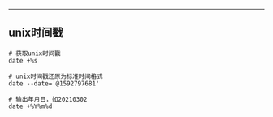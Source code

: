 

---



## unix时间戳

```
# 获取unix时间戳
date +%s

# unix时间戳还原为标准时间格式
date --date='@1592797681'

# 输出年月日，如20210302
date +%Y%m%d
```